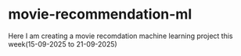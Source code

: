 # movie-recommendation-ml
Here I am creating a movie recomdation machine learning project this week(15-09-2025 to 21-09-2025)
